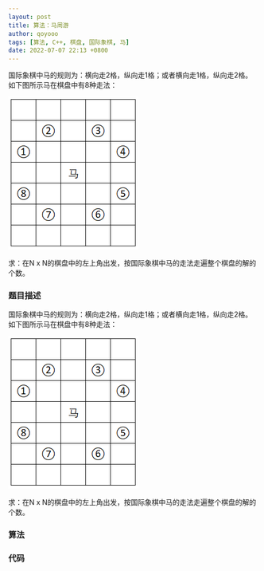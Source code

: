 ```yaml
---
layout: post
title: 算法：马周游
author: qoyooo
tags: [算法, C++, 棋盘, 国际象棋, 马]
date: 2022-07-07 22:13 +0800
---
```

国际象棋中马的规则为：横向走2格，纵向走1格；或者横向走1格，纵向走2格。如下图所示马在棋盘中有8种走法：

![HorseTrip](https://github.com/qoyooo/qoyooo.github.io/raw/main/_posts/images/Horse_Trip.png)

求：在N x N的棋盘中的左上角出发，按国际象棋中马的走法走遍整个棋盘的解的个数。

### 题目描述

国际象棋中马的规则为：横向走2格，纵向走1格；或者横向走1格，纵向走2格。如下图所示马在棋盘中有8种走法：

![HorseTrip](https://github.com/qoyooo/qoyooo.github.io/raw/main/_posts/images/Horse_Trip.png)

求：在N x N的棋盘中的左上角出发，按国际象棋中马的走法走遍整个棋盘的解的个数。


### 算法


### 代码


